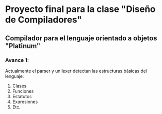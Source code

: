 # Proyecto final para la clase "Diseño de Compiladores"
## Compilador para el lenguaje orientado a objetos "Platinum"
### Avance 1:
Actualmente el parser y un lexer detectan las estructuras básicas del lenguaje:
1. Clases
2. Funciones
3. Estatutos
4. Expresiones
5. Etc.


